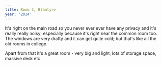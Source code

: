 ```yaml
---
title: Room 2, Blantyre
year: '2014'
---
```


It's right on the main road so you never ever ever have any privacy and it's really really noisy; especially because it's right near the common room too. The windows are very drafty and it can get quite cold; but that's like all the old rooms in college.

Apart from that it's a great room - very big and light, lots of storage space, massive desk etc